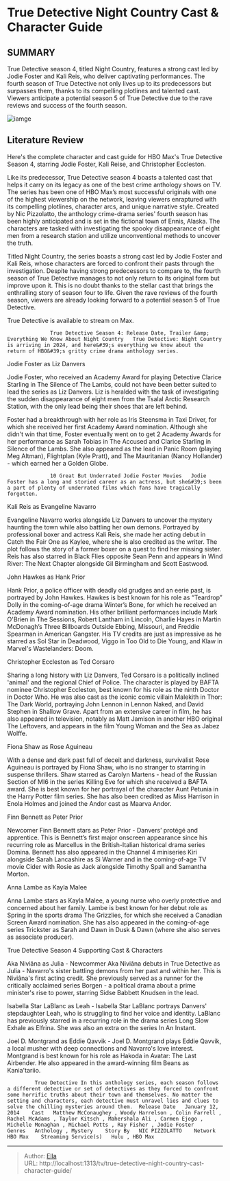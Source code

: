 # True Detective Night Country Cast &amp; Character Guide


## SUMMARY 



  True Detective season 4, titled Night Country, features a strong cast led by Jodie Foster and Kali Reis, who deliver captivating performances.   The fourth season of True Detective not only lives up to its predecessors but surpasses them, thanks to its compelling plotlines and talented cast.   Viewers anticipate a potential season 5 of True Detective due to the rave reviews and success of the fourth season.  

![iamge](https://static1.srcdn.com/wordpress/wp-content/uploads/2023/06/an-image-of-jodie-foster-christopher-eccleston-and-kali-reis-in-true-detective.jpg)

## Literature Review
Here&#39;s the complete character and cast guide for HBO Max&#39;s True Detective Season 4, starring Jodie Foster, Kali Reise, and Christopher Eccleston.




Like its predecessor, True Detective season 4 boasts a talented cast that helps it carry on its legacy as one of the best crime anthology shows on TV. The series has been one of HBO Max’s most successful originals with one of the highest viewership on the network, leaving viewers enraptured with its compelling plotlines, character arcs, and unique narrative style. Created by Nic Pizzolatto, the anthology crime-drama series&#39; fourth season has been highly anticipated and is set in the fictional town of Ennis, Alaska. The characters are tasked with investigating the spooky disappearance of eight men from a research station and utilize unconventional methods to uncover the truth.




Titled Night Country, the series boasts a strong cast led by Jodie Foster and Kali Reis, whose characters are forced to confront their pasts through the investigation. Despite having strong predecessors to compare to, the fourth season of True Detective manages to not only return to its original form but improve upon it. This is no doubt thanks to the stellar cast that brings the enthralling story of season four to life. Given the rave reviews of the fourth season, viewers are already looking forward to a potential season 5 of True Detective.



True Detective is available to stream on Max.




                  True Detective Season 4: Release Date, Trailer &amp; Everything We Know About Night Country   True Detective: Night Country is arriving in 2024, and here&#39;s everything we know about the return of HBO&#39;s gritty crime drama anthology series.    





 Jodie Foster as Liz Danvers 
         

Jodie Foster, who received an Academy Award for playing Detective Clarice Starling in The Silence of The Lambs, could not have been better suited to lead the series as Liz Danvers. Liz is heralded with the task of investigating the sudden disappearance of eight men from the Tsalal Arctic Research Station, with the only lead being their shoes that are left behind.

Foster had a breakthrough with her role as Iris Steensma in Taxi Driver, for which she received her first Academy Award nomination. Although she didn&#39;t win that time, Foster eventually went on to get 2 Academy Awards for her performance as Sarah Tobias in The Accused and Clarice Starling in Silence of the Lambs. She also appeared as the lead in Panic Room (playing Meg Altman), Flightplan (Kyle Pratt), and The Mauritanian (Nancy Hollander) - which earned her a Golden Globe.




                  10 Great But Underrated Jodie Foster Movies   Jodie Foster has a long and storied career as an actress, but she&#39;s been a part of plenty of underrated films which fans have tragically forgotten.    



 Kali Reis as Evangeline Navarro 
          

Evangeline Navarro works alongside Liz Danvers to uncover the mystery haunting the town while also battling her own demons. Portrayed by professional boxer and actress Kali Reis, she made her acting debut in Catch the Fair One as Kaylee, where she is also credited as the writer. The plot follows the story of a former boxer on a quest to find her missing sister. Reis has also starred in Black Flies opposite Sean Penn and appears in Wind River: The Next Chapter alongside Gil Birmingham and Scott Eastwood.



 John Hawkes as Hank Prior 
          




Hank Prior, a police officer with deadly old grudges and an eerie past, is portrayed by John Hawkes. Hawkes is best known for his role as “Teardrop” Dolly in the coming-of-age drama Winter’s Bone, for which he received an Academy Award nomination. His other brilliant performances include Mark O&#39;Brien in The Sessions, Robert Lantham in Lincoln, Charlie Hayes in Martin McDonagh’s Three Billboards Outside Ebbing, Missouri, and Freddie Spearman in American Gangster. His TV credits are just as impressive as he starred as Sol Star in Deadwood, Viggo in Too Old to Die Young, and Klaw in Marvel&#39;s Wastelanders: Doom.



 Christopher Eccleston as Ted Corsaro 
          

Sharing a long history with Liz Danvers, Ted Corsaro is a politically inclined &#39;animal&#39; and the regional Chief of Police. The character is played by BAFTA nominee Christopher Eccleston, best known for his role as the ninth Doctor in Doctor Who. He was also cast as the iconic comic villain Malekith in Thor: The Dark World, portraying John Lennon in Lennon Naked, and David Stephen in Shallow Grave. Apart from an extensive career in film, he has also appeared in television, notably as Matt Jamison in another HBO original The Leftovers, and appears in the film Young Woman and the Sea as Jabez Wolffe.






 Fiona Shaw as Rose Aguineau 
          

With a dense and dark past full of deceit and darkness, survivalist Rose Aguineau is portrayed by Fiona Shaw, who is no stranger to starring in suspense thrillers. Shaw starred as Carolyn Martens - head of the Russian Section of MI6 in the series Killing Eve for which she received a BAFTA award. She is best known for her portrayal of the character Aunt Petunia in the Harry Potter film series. She has also been credited as Miss Harrison in Enola Holmes and joined the Andor cast as Maarva Andor.



 Finn Bennett as Peter Prior 
          

Newcomer Finn Bennett stars as Peter Prior - Danvers’ protégé and apprentice. This is Bennett’s first major onscreen appearance since his recurring role as Marcellus in the British-Italian historical drama series Domina. Bennett has also appeared in the Channel 4 miniseries Kiri alongside Sarah Lancashire as Si Warner and in the coming-of-age TV movie Cider with Rosie as Jack alongside Timothy Spall and Samantha Morton.






 Anna Lambe as Kayla Malee 
          

Anna Lambe stars as Kayla Malee, a young nurse who overly protective and concerned about her family. Lambe is best known for her debut role as Spring in the sports drama The Grizzlies, for which she received a Canadian Screen Award nomination. She has also appeared in the coming-of-age series Trickster as Sarah and Dawn in Dusk &amp; Dawn (where she also serves as associate producer).



 True Detective Season 4 Supporting Cast &amp; Characters 
         

Aka Niviâna as Julia - Newcommer Aka Niviâna debuts in True Detective as Julia - Navarro&#39;s sister battling demons from her past and within her. This is Niviâna&#39;s first acting credit. She previously served as a runner for the critically acclaimed series Borgen - a political drama about a prime minister&#39;s rise to power, starring Sidse Babbett Knudsen in the lead.




Isabella Star LaBlanc as Leah - Isabella Star LaBlanc portrays Danvers&#39; stepdaughter Leah, who is struggling to find her voice and identity. LaBlanc has previously starred in a recurring role in the drama series Long Slow Exhale as Elfrina. She was also an extra on the series In An Instant.

Joel D. Montgrand as Eddie Qavvik - Joel D. Montgrand plays Eddie Qavvik, a local musher with deep connections and Navarro&#39;s love interest. Montgrand is best known for his role as Hakoda in Avatar: The Last Airbender. He also appeared in the award-winning film Beans as Kania&#39;tariio.

             True Detective In this anthology series, each season follows a different detective or set of detectives as they forced to confront some horrific truths about their town and themselves. No matter the setting and characters, each detective must unravel lies and clues to solve the chilling mysteries around them.  Release Date   January 12, 2014    Cast   Matthew McConaughey , Woody Harrelson , Colin Farrell , Rachel McAdams , Taylor Kitsch , Mahershala Ali , Carmen Ejogo , Michelle Monaghan , Michael Potts , Ray Fisher , Jodie Foster    Genres   Anthology , Mystery    Story By   NIC PIZZOLATTO    Network   HBO Max    Streaming Service(s)   Hulu , HBO Max       


---

> Author: [Ella](https://instagram.hk.cn/)  
> URL: http://localhost:1313/tv/true-detective-night-country-cast-character-guide/  

